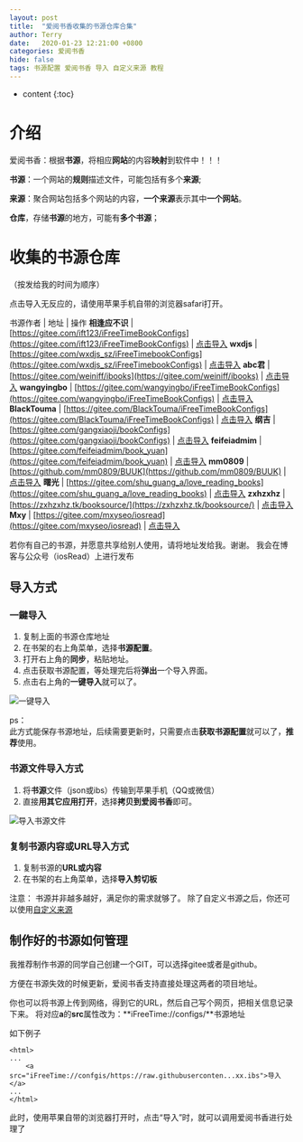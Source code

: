 ```yaml
---
layout: post
title:  "爱阅书香收集的书源仓库合集"
author: Terry
date:   2020-01-23 12:21:00 +0800
categories: 爱阅书香
hide: false
tags: 书源配置 爱阅书香 导入 自定义来源 教程
---
```

 
* content
{:toc}


# 介绍
爱阅书香：根据**书源**，将相应**网站**的内容**映射**到软件中！！！

**书源**：一个网站的**规则**描述文件，可能包括有多个**来源**;

**来源**：聚合网站包括多个网站的内容，**一个来源**表示其中**一个网站**。

**仓库**，存储**书源**的地方，可能有**多个书源**；









# 收集的书源仓库

（按发给我的时间为顺序）

点击导入无反应的，请使用苹果手机自带的浏览器safari打开。 

书源作者 | 地址 | 操作
**相逢应不识** | [https://gitee.com/ift123/iFreeTimeBookConfigs](https://gitee.com/ift123/iFreeTimeBookConfigs) | [点击导入](ifreetime://configs/https://gitee.com/ift123/iFreeTimeBookConfigs)
**wxdjs** | [https://gitee.com/wxdjs_sz/iFreeTimebookConfigs](https://gitee.com/wxdjs_sz/iFreeTimebookConfigs) | [点击导入](ifreetime://configs/https://gitee.com/wxdjs_sz/iFreeTimebookConfigs)
**abc君** | [https://gitee.com/weiniff/ibooks](https://gitee.com/weiniff/ibooks) | [点击导入](ifreetime://configs/https://gitee.com/weiniff/ibooks)
**wangyingbo** | [https://gitee.com/wangyingbo/iFreeTimeBookConfigs](https://gitee.com/wangyingbo/iFreeTimeBookConfigs) | [点击导入](ifreetime://configs/https://gitee.com/wangyingbo/iFreeTimeBookConfigs)
**BlackTouma** | [https://gitee.com/BlackTouma/iFreeTimeBookConfigs](https://gitee.com/BlackTouma/iFreeTimeBookConfigs) | [点击导入](ifreetime://configs/https://gitee.com/BlackTouma/iFreeTimeBookConfigs)
**纲吉** | [https://gitee.com/gangxiaoji/bookConfigs](https://gitee.com/gangxiaoji/bookConfigs) | [点击导入](ifreetime://configs/https://gitee.com/gangxiaoji/bookConfigs)
**feifeiadmim** | [https://gitee.com/feifeiadmim/book_yuan](https://gitee.com/feifeiadmim/book_yuan) | [点击导入](ifreetime://configs/https://gitee.com/feifeiadmim/book_yuan)
**mm0809** | [https://github.com/mm0809/BUUK](https://github.com/mm0809/BUUK) | [点击导入](ifreetime://configs/https://github.com/mm0809/BUUK)
**曙光** | [https://gitee.com/shu_guang_a/love_reading_books](https://gitee.com/shu_guang_a/love_reading_books) | [点击导入](ifreetime://configs/https://gitee.com/shu_guang_a/love_reading_books)
**zxhzxhz** | [https://zxhzxhz.tk/booksource/](https://zxhzxhz.tk/booksource/) | [点击导入](ifreetime://configs/https://zxhzxhz.tk/booksource/)
**Mxy** | [https://gitee.com/mxyseo/iosread](https://gitee.com/mxyseo/iosread) | [点击导入](ifreetime://configs/https://gitee.com/mxyseo/iosread)

若你有自己的书源，并愿意共享给别人使用，请将地址发给我。谢谢。
我会在博客与公众号（iosRead）上进行发布


## 导入方式


### 一鍵导入

1. 复制上面的书源仓库地址
2. 在书架的右上角菜单，选择**书源配置**。
3. 打开右上角的**同步**，粘贴地址。
4. 点击获取书源配置，等处理完后将**弹出**一个导入界面。
5. 点击右上角的**一键导入**就可以了。

![一键导入](/files/ift_bsimport.png)

ps：<br>
此方式能保存书源地址，后续需要更新时，只需要点击**获取书源配置**就可以了，**推荐**使用。

### 书源文件导入方式
1. 将**书源**文件（json或ibs）传输到苹果手机（QQ或微信）
2. 直接**用其它应用打开**，选择**拷贝到爱阅书香**即可。

![导入书源文件](/files/ift_ibsImport.jpg)


### 复制书源内容或URL导入方式

1. 复制书源的**URL或内容**
2. 在书架的右上角菜单，选择**导入剪切板**


注意：
书源并非越多越好，满足你的需求就够了。
除了自定义书源之后，你还可以使用[自定义来源](/2018/02/23/sourceConfigs/)

## 制作好的书源如何管理

我推荐制作书源的同学自己创建一个GIT，可以选择gitee或者是github。

方便在书源失效的时候更新，爱阅书香支持直接处理这两者的项目地址。

你也可以将书源上传到网络，得到它的URL，然后自己写个网页，把相关信息记录下来。
将对应**a**的**src**属性改为：**iFreeTime://configs/**书源地址

如下例子
```
<html>
...
    <a src="iFreeTime://confgis/https://raw.githubuserconten...xx.ibs">导入</a>
...
</html>
```

此时，使用苹果自带的浏览器打开时，点击“导入”时，就可以调用爱阅书香进行处理了



